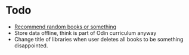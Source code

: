 # Todo

- [Recommend random books or something](https://openlibrary.org/developers/api)
- Store data offline, think is part of Odin curriculum anyway
- Change title of libraries when user deletes all books to be something disappointed.